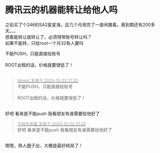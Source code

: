 # 腾讯云的机器能转让给他人吗


之前买了个246的SA2星星海，这几个月用完了一直闲置着。离到期还有200多天。。。<br />
想着能转让就转让了，必须得带账号转让吗？<br />
<img id="aimg_x5j63" onclick="zoom(this, this.src, 0, 0, 0)" class="zoom" src="https://cdn.jsdelivr.net/gh/CLL666/Cll66-Pic/2020/10/22/160731.png" onmouseover="img_onmouseoverfunc(this)" onload="thumbImg(this)" border="0" alt="" /><br />
如果不能转，只给root一个月32有人要吗

不能PUSH，只能直接给账号<br />
<br />
ROOT出租的话，价格就要很低了！<br />
<br />
<img src="static/image/smiley/default/lol.gif" smilieid="12" border="0" alt="" /><img src="static/image/smiley/default/lol.gif" smilieid="12" border="0" alt="" /><img src="static/image/smiley/default/lol.gif" smilieid="12" border="0" alt="" />

<div class="quote"><blockquote><font size="2"><a href="https://www.hostloc.com/forum.php?mod=redirect&amp;goto=findpost&amp;pid=9338164&amp;ptid=757365" target="_blank"><font color="#999999">llmwxt 发表于 2020-10-22 21:32</font></a></font><br />
不能PUSH，只能直接给账号<br />
<br />
ROOT出租的话，价格就要很低了！</blockquote></div><br />
好吧 看来是不能push 我看朋友有谁需要给他好了

<div class="quote"><blockquote><font size="2"><a href="https://www.hostloc.com/forum.php?mod=redirect&amp;goto=findpost&amp;pid=9338171&amp;ptid=757365" target="_blank"><font color="#999999">干拌牛肉面 发表于 2020-10-22 21:33</font></a></font><br />
好吧 看来是不能push 我看朋友有谁需要给他好了</blockquote></div><br />
嗯嗯，熟人圈子出，大概是最好结局了！
